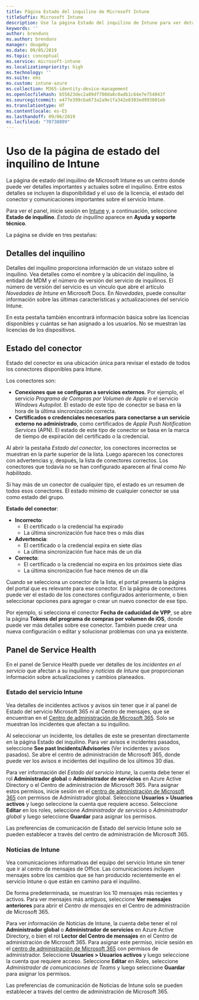 ```yaml
---
title: Página Estado del inquilino de Microsoft Intune
titleSuffix: Microsoft Intune
description: Use la página Estado del inquilino de Intune para ver detalles importantes del inquilino sin salir del portal de Intune
keywords: ''
author: brenduns
ms.author: brenduns
manager: dougeby
ms.date: 09/05/2019
ms.topic: conceptual
ms.service: microsoft-intune
ms.localizationpriority: high
ms.technology: ''
ms.suite: ems
ms.custom: intune-azure
ms.collection: M365-identity-device-management
ms.openlocfilehash: b55623dec2a89df700da8c0adb1c64e7e754043f
ms.sourcegitcommit: e477e399cba673a2a9e1fa342e8303ed993801eb
ms.translationtype: HT
ms.contentlocale: es-ES
ms.lasthandoff: 09/06/2019
ms.locfileid: "70738899"
---
```

# <a name="use-the-intune-tenant-status-page"></a>Uso de la página de estado del inquilino de Intune
La página de estado del inquilino de Microsoft Intune es un centro donde puede ver detalles importantes y actuales sobre el inquilino. Entre estos detalles se incluyen la disponibilidad y el uso de la licencia, el estado del conector y comunicaciones importantes sobre el servicio Intune.  

Para ver el panel, inicie sesión en [Intune](https://go.microsoft.com/fwlink/?linkid=2090973) y, a continuación, seleccione **Estado de inquilino**.  *Estado de inquilino* aparece en **Ayuda y soporte técnico**.  

La página se divide en tres pestañas:

## <a name="tenant-details"></a>Detalles del inquilino
Detalles del inquilino proporciona información de un vistazo sobre el inquilino. Vea detalles como el nombre y la ubicación del inquilino, la entidad de MDM y el número de versión del servicio de inquilinos. El número de versión del servicio es un vínculo que abre el artículo *Novedades de Intune* en Microsoft Docs. En *Novedades*, puede consultar información sobre las últimas características y actualizaciones del servicio Intune.  

En esta pestaña también encontrará información básica sobre las licencias disponibles y cuántas se han asignado a los usuarios. No se muestran las licencias de los dispositivos.

## <a name="connector-status"></a>Estado del conector
Estado del conector es una ubicación única para revisar el estado de todos los conectores disponibles para Intune.  

Los conectores son:
- **Conexiones que se configuran a servicios externos**. Por ejemplo, el servicio *Programa de Compras por Volumen de Apple* o el servicio *Windows Autopilot*.  El estado de este tipo de conector se basa en la hora de la última sincronización correcta.
- **Certificados o credenciales necesarios para conectarse a un servicio externo no administrado**, como certificados de *Apple Push Notification Services* (APN). El estado de este tipo de conector se basa en la marca de tiempo de expiración del certificado o la credencial.  

Al abrir la pestaña *Estado del conector*, los conectores incorrectos se muestran en la parte superior de la lista. Luego aparecen los conectores con advertencias y, después, la lista de conectores correctos. Los conectores que todavía no se han configurado aparecen al final como *No habilitado*.

Si hay más de un conector de cualquier tipo, el estado es un resumen de todos esos conectores. El estado mínimo de cualquier conector se usa como estado del grupo.  

**Estado del conector**:
- **Incorrecto**:
  - El certificado o la credencial ha expirado
  - La última sincronización fue hace tres o más días
- **Advertencia**:
  - El certificado o la credencial expira en siete días
  - La última sincronización fue hace más de un día
- **Correcto**:
  - El certificado o la credencial no expira en los próximos siete días
  - La última sincronización fue hace menos de un día  

Cuando se selecciona un conector de la lista, el portal presenta la página del portal que es relevante para ese conector. En la página de conectores puede ver el estado de los conectores configurados anteriormente, o bien seleccionar opciones para agregar o crear un nuevo conector de ese tipo.

Por ejemplo, si selecciona el conector **Fecha de caducidad de VPP**, se abre la página **Tokens del programa de compras por volumen de iOS**, donde puede ver más detalles sobre ese conector. También puede crear una nueva configuración o editar y solucionar problemas con una ya existente.

## <a name="service-health-dashboard"></a>Panel de Service Health  
En el panel de Service Health puede ver detalles de los *incidentes en el servicio* que afectan a su inquilino y *noticias de Intune* que proporcionan información sobre actualizaciones y cambios planeados.

### <a name="intune-service-health"></a>Estado del servicio Intune
Vea detalles de incidentes activos y avisos sin tener que ir al panel de Estado del servicio Microsoft 365 ni al Centro de mensajes, que se encuentran en el [Centro de administración de Microsoft 365](https://admin.microsoft.com). Solo se muestran los incidentes que afectan a su inquilino.  

Al seleccionar un incidente, los detalles de este se presentan directamente en la página Estado del inquilino. Para ver avisos e incidentes pasados, seleccione **See past Incidents/Advisories** (Ver incidentes y avisos pasados). Se abre el centro de administración de Microsoft 365, donde puede ver los avisos e incidentes del inquilino de los últimos 30 días.  

Para ver información del *Estado del servicio Intune*, la cuenta debe tener el rol **Administrador global** o **Administrador de servicios** en Azure Active Directory o el Centro de administración de Microsoft 365. Para asignar estos permisos, inicie sesión en el [centro de administración de Microsoft 365](https://admin.microsoft.com) con permisos de Administrador global. Seleccione **Usuarios > Usuarios activos** y luego seleccione la cuenta que requiere acceso. Seleccione **Editar** en los roles, seleccione *Administrador de servicios* o *Administrador global* y luego seleccione **Guardar** para asignar los permisos.  

Las preferencias de comunicación de Estado del servicio Intune solo se pueden establecer a través del centro de administración de Microsoft 365.

### <a name="intune-news"></a>Noticias de Intune  
Vea comunicaciones informativas del equipo del servicio Intune sin tener que ir al centro de mensajes de Office. Las comunicaciones incluyen mensajes sobre los cambios que se han producido recientemente en el servicio Intune o que están en camino para el inquilino.  

De forma predeterminada, se muestran los 10 mensajes más recientes y activos. Para ver mensajes más antiguos, seleccione **Ver mensajes anteriores** para abrir el *Centro de mensajes* en el Centro de administración de Microsoft 365.  

Para ver información de Noticias de Intune, la cuenta debe tener el rol **Administrador global** o **Administrador de servicios** en Azure Active Directory, o bien el rol **Lector del Centro de mensajes**  en el Centro de administración de Microsoft 365.  Para asignar este permiso, inicie sesión en el [centro de administración de Microsoft 365](https://admin.microsoft.com) con permisos de administrador. Seleccione **Usuarios > Usuarios activos** y luego seleccione la cuenta que requiere acceso. Seleccione **Editar** en *Roles*, seleccione *Administrador de comunicaciones de Teams*  y luego seleccione **Guardar** para asignar los permisos.  

Las preferencias de comunicación de Noticias de Intune solo se pueden establecer a través del centro de administración de Microsoft 365.
